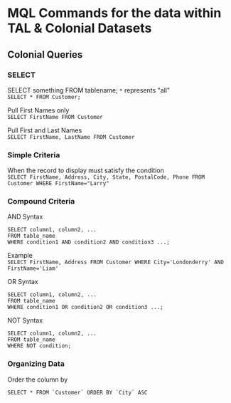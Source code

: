 # MQL Commands for the data within TAL & Colonial Datasets

## Colonial Queries
### SELECT
SELECT something FROM tablename; `*` represents "all"  
`SELECT * FROM Customer;`

Pull First Names only  
`SELECT FirstName FROM Customer`

Pull First and Last Names  
`SELECT FirstName, LastName FROM Customer`

### Simple Criteria
When the record to display must satisfy the condition  
`SELECT FirstName, Address, City, State, PostalCode, Phone FROM Customer WHERE FirstName="Larry"`  


### Compound Criteria
AND Syntax  
```
SELECT column1, column2, ...
FROM table_name
WHERE condition1 AND condition2 AND condition3 ...;
```
Example  
`SELECT FirstName, Address FROM Customer WHERE City='Londonderry' AND FirstName='Liam'`

OR Syntax  
```
SELECT column1, column2, ...
FROM table_name
WHERE condition1 OR condition2 OR condition3 ...;
```
NOT Syntax  
```
SELECT column1, column2, ...
FROM table_name
WHERE NOT condition;
```

### Organizing Data
Order the column by
```
SELECT * FROM `Customer` ORDER BY `City` ASC
```
